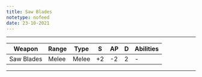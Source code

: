 ```yaml
---
title: Saw Blades
notetype: nofeed
date: 23-10-2021
---
```


---

| Weapon     | Range | Type  | S   | AP  | D   | Abilities |
| ---------- | ----- | ----- | --- | --- | --- | --------- |
| Saw Blades | Melee | Melee | +2  | -2  | 2   | -         | 

---